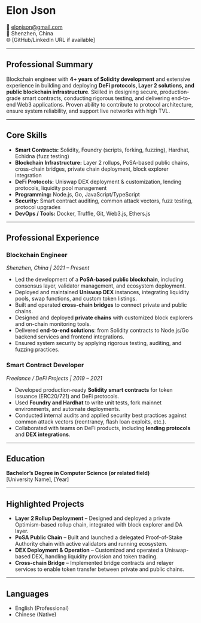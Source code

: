 # Elon Json

📧 elonjson@gmail.com  
📍 Shenzhen, China  
🌐 [GitHub/LinkedIn URL if available]

---

## Professional Summary
Blockchain engineer with **4+ years of Solidity development** and extensive experience in building and deploying **DeFi protocols, Layer 2 solutions, and public blockchain infrastructure**. Skilled in designing secure, production-grade smart contracts, conducting rigorous testing, and delivering end-to-end Web3 applications. Proven ability to contribute to protocol architecture, ensure system reliability, and support live networks with high TVL.

---

## Core Skills
- **Smart Contracts:** Solidity, Foundry (scripts, forking, fuzzing), Hardhat, Echidna (fuzz testing)  
- **Blockchain Infrastructure:** Layer 2 rollups, PoSA-based public chains, cross-chain bridges, private chain deployment, block explorer integration  
- **DeFi Protocols:** Uniswap DEX deployment & customization, lending protocols, liquidity pool management  
- **Programming:** Node.js, Go, JavaScript/TypeScript  
- **Security:** Smart contract auditing, common attack vectors, fuzz testing, protocol upgrades  
- **DevOps / Tools:** Docker, Truffle, Git, Web3.js, Ethers.js  

---

## Professional Experience

### Blockchain Engineer  
*Shenzhen, China | 2021 – Present*  
- Led the development of a **PoSA-based public blockchain**, including consensus layer, validator management, and ecosystem deployment.  
- Deployed and maintained **Uniswap DEX** instances, integrating liquidity pools, swap functions, and custom token listings.  
- Built and operated **cross-chain bridges** to connect private and public chains.  
- Designed and deployed **private chains** with customized block explorers and on-chain monitoring tools.  
- Delivered **end-to-end solutions**: from Solidity contracts to Node.js/Go backend services and frontend integrations.  
- Ensured system security by applying rigorous testing, auditing, and fuzzing practices.  

### Smart Contract Developer  
*Freelance / DeFi Projects | 2019 – 2021*  
- Developed production-ready **Solidity smart contracts** for token issuance (ERC20/721) and DeFi protocols.  
- Used **Foundry and Hardhat** to write unit tests, fork mainnet environments, and automate deployments.  
- Conducted internal audits and applied security best practices against common attack vectors (reentrancy, flash loan exploits, etc.).  
- Collaborated with teams on DeFi products, including **lending protocols** and **DEX integrations**.  

---

## Education
**Bachelor’s Degree in Computer Science (or related field)**  
[University Name], [Year]

---

## Highlighted Projects
- **Layer 2 Rollup Deployment** – Designed and deployed a private Optimism-based rollup chain, integrated with block explorer and DA layer.  
- **PoSA Public Chain** – Built and launched a delegated Proof-of-Stake Authority chain with active validators and running ecosystem.  
- **DEX Deployment & Operation** – Customized and operated a Uniswap-based DEX, handling liquidity provision and token trading.  
- **Cross-chain Bridge** – Implemented bridge contracts and relayer services to enable token transfer between private and public chains.  

---

## Languages
- English (Professional)  
- Chinese (Native)  
